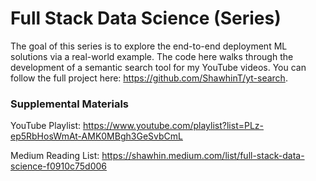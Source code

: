 # Full Stack Data Science (Series)

The goal of this series is to explore the end-to-end deployment ML solutions via a real-world example. The code here walks through the development of a semantic search tool for my YouTube videos. You can follow the full project here: https://github.com/ShawhinT/yt-search.

### Supplemental Materials

YouTube Playlist: https://www.youtube.com/playlist?list=PLz-ep5RbHosWmAt-AMK0MBgh3GeSvbCmL

Medium Reading List: https://shawhin.medium.com/list/full-stack-data-science-f0910c75d006
